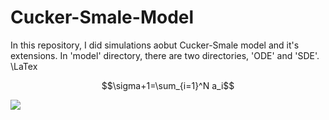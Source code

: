 # Cucker-Smale-Model
In this repository, I did simulations aobut Cucker-Smale model and it's extensions. In 'model' directory, there are two directories, 'ODE' and 'SDE'. \LaTex

$$\sigma+1=\sum_{i=1}^N a_i$$

<img src="https://latex.codecogs.com/gif.latex? \sigma+1=\sum_{i=1}^N a_i" /> 